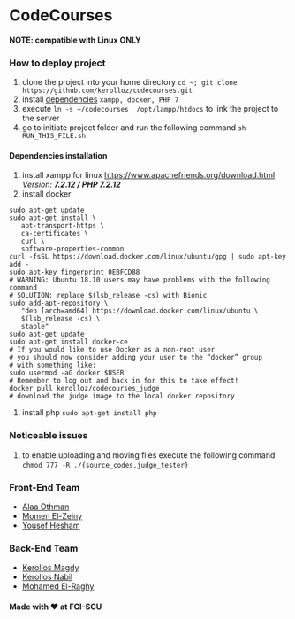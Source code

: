 # CodeCourses

__NOTE: compatible with Linux ONLY__


### How to deploy project
1. clone the project into your home directory `cd ~; git clone https://github.com/kerolloz/codecourses.git`
1. install [dependencies](#dependencies-installation) `xampp, docker, PHP 7`
1. execute `ln -s ~/codecourses  /opt/lampp/htdocs` to link the project to the server
1. go to initiate project folder and run the following command `sh RUN_THIS_FILE.sh`

#### Dependencies installation
1. install xampp for linux https://www.apachefriends.org/download.html _Version: ***7.2.12 / PHP 7.2.12***_
1. install docker
```
sudo apt-get update
sudo apt-get install \
   apt-transport-https \
   ca-certificates \
   curl \
   software-properties-common
curl -fsSL https://download.docker.com/linux/ubuntu/gpg | sudo apt-key add -
sudo apt-key fingerprint 0EBFCD88
# WARNING: Ubuntu 18.10 users may have problems with the following command
# SOLUTION: replace $(lsb_release -cs) with Bionic
sudo add-apt-repository \
   "deb [arch=amd64] https://download.docker.com/linux/ubuntu \
   $(lsb_release -cs) \
   stable"
sudo apt-get update
sudo apt-get install docker-ce
# If you would like to use Docker as a non-root user
# you should now consider adding your user to the “docker” group
# with something like:
sudo usermod -aG docker $USER
# Remember to log out and back in for this to take effect!
docker pull kerolloz/codecourses_judge
# download the judge image to the local docker repository
```
1. install php `sudo apt-get install php`


### Noticeable issues
1. to enable uploading and moving files execute the following command <br>
`chmod 777 -R ./{source_codes,judge_tester}` <br>

### Front-End Team
* [Alaa Othman](https://github.com/AlaaOhman)
* [Momen El-Zeiny](https://github.com/MomenElzeiny172)
* [Yousef Hesham](https://github.com/yosefHesham)

### Back-End Team
* [Kerollos Magdy](https://github.com/kerolloz)
* [Kerollos Nabil](https://github.com/KerollosNabil)
* [Mohamed El-Raghy](https://github.com/mohamedelraghy)


#### Made with :heart: at FCI-SCU
